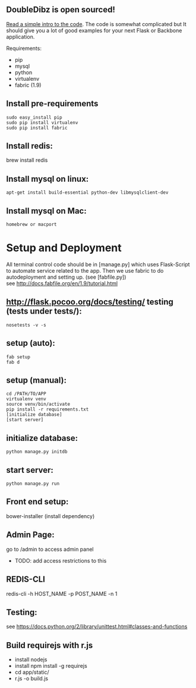 ## DoubleDibz is open sourced!
[Read a simple intro to the code](http://blog.sampingchuang.com/source-code-for-doubledibz/). The code is somewhat complicated but It should give you a lot of good examples for your next Flask or Backbone application.



Requirements:
* pip
* mysql
* python
* virtualenv
* fabric (1.9)
   
Install pre-requirements
------------------------
    sudo easy_install pip
    sudo pip install virtualenv
    sudo pip install fabric 

Install redis:
---------------------
brew install redis
   
Install mysql on linux:
----------------------
    apt-get install build-essential python-dev libmysqlclient-dev
   
Install mysql on Mac:
---------------------
    homebrew or macport
   
Setup and Deployment
===========================
All terminal control code should be in [manage.py] which uses Flask-Script to automate service related to the app. Then
we use fabric to do autodeployment and setting up. (see [fabfile.py])   
see
http://docs.fabfile.org/en/1.9/tutorial.html

http://flask.pocoo.org/docs/testing/
testing (tests under tests/):
----------------------------
    nosetests -v -s
   

setup (auto):
------------
    fab setup
    fab d

setup (manual):
---------------
    cd /PATH/TO/APP
    virtualenv venv
    source venv/bin/activate
    pip install -r requirements.txt
    [initialize database]
    [start server]

initialize database:
--------------------
    python manage.py initdb
   
start server:
------------
    python manage.py run
    
Front end setup:
----------
   bower-installer (install dependency)
   
   
Admin Page:
--------------
go to /admin to access admin panel
* TODO: add access restrictions to this


REDIS-CLI
--------------
redis-cli -h HOST_NAME -p POST_NAME -n 1

Testing:
--------------
see https://docs.python.org/2/library/unittest.html#classes-and-functions


Build requirejs with r.js
--------------------------
* install nodejs 
* install npm install -g requirejs
* cd app/static/
* r.js -o build.js 
